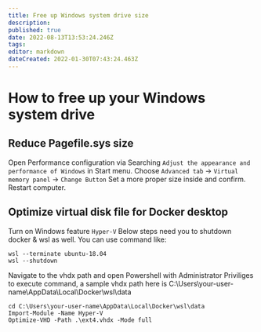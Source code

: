 ```yaml
---
title: Free up Windows system drive size
description: 
published: true
date: 2022-08-13T13:53:24.246Z
tags: 
editor: markdown
dateCreated: 2022-01-30T07:43:24.463Z
---
```


# How to free up your Windows system drive
## Reduce Pagefile.sys size
Open Performance configuration via Searching `Adjust the appearance and performance of Windows` in Start menu.
Choose `Advanced tab` -> `Virtual memory panel` -> `Change Button`
Set a more proper size inside and confirm.
Restart computer.

## Optimize virtual disk file for Docker desktop
Turn on Windows feature `Hyper-V`
Below steps need you to shutdown docker & wsl as well. You can use command like:
```shell
wsl --terminate ubuntu-18.04
wsl --shutdown
```

Navigate to the vhdx path and open Powershell with Administrator Priviliges to execute command, a sample vhdx path here is C:\Users\your-user-name\AppData\Local\Docker\wsl\data
```shell
cd C:\Users\your-user-name\AppData\Local\Docker\wsl\data
Import-Module -Name Hyper-V
Optimize-VHD -Path .\ext4.vhdx -Mode full
```
